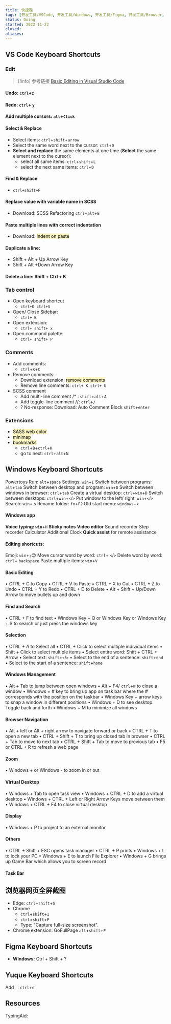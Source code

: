 ```yaml
---
title: 快捷键
tags: [开发工具/VSCode, 开发工具/Windows, 开发工具/Figma, 开发工具/Browser, 笔记软件/Obsidian]
status: Doing
started: 2022-11-22
closed: 
aliases: 
---
```

## VS Code Keyboard Shortcuts
### Edit

> [!info] 参考链接
[Basic Editing in Visual Studio Code](https://code.visualstudio.com/docs/editor/codebasics#_find-and-replace)

#### Undo: `ctrl`+`z`
#### Redo: `ctrl`+ `y`
#### Add multiple cursors: `alt`+`Click`
#### Select & Replace
- Select items: `ctrl`+`shift`+`arrow`
- Select the same word next to the cursor: `ctrl`+`D`
- **Select and replace** the same elements at one time (**Select** the same element next to the cursor): 
	- select all same items: `ctrl`+`shift`+`L`
	- select the next same items: `ctrl`+`D`
#### Find & Replace
- `ctrl+shift+F`
#### Replace value with variable name in SCSS
- Download: SCSS Refactoring `ctrl`+`alt`+`E`
#### Paste multiple lines with correct indentation
- Download: <mark style="background: #FFF3A3A6;">indent on paste</mark>
#### Duplicate a line: 
   - Shift + Alt + Up Arrow Key 
   - Shift + Alt +Down Arrow Key
#### Delete a line: Shift + Ctrl + K
### Tab control
- Open keyboard shortcut
   - `ctrl+K ctrl+S`
- Open/ Close Sidebar: 
   - `ctrl+ B`
- Open extension: 
   - `ctrl+ shift+ x`
- Open command palette:
   - `ctrl+ shift+ P`
### Comments
- Add comments:
   - `ctrl`+`K`+`C`
- Remove comments:
   - Download extension: <mark style="background: #FFF3A3A6;">remove comments</mark>
   - Remove line comments: `ctrl+ K ctrl+ U`
- SCSS comment
   - Add multi-line comment /* : `shift`+`alt`+`A`
   - Add toggle-line comment //: `ctrl`+`/`
   - ? No-response: Download: Auto Comment Block `shift`+`enter`
### Extensions
- <mark style="background: #FFF3A3A6;">SASS web color</mark>
- <mark style="background: #FFF3A3A6;">minimap</mark>
- <mark style="background: #FFF3A3A6;">bookmarks</mark>
   - `ctrl`+`B`+`ctrl`+`K`
   - go to next: `ctrl`+`alt`+`N`
## Windows Keyboard Shortcuts
Powertoys Run: `alt`+`space`
Settings: `win`+`I`
Switch between programs: `alt`+`tab`
Switch between desktop and program: `win`+`D`
Switch between windows in browser: `ctrl`+`tab`
Create a virtual desktop: `ctrl`+`win`+`D`
Switch between desktops: `ctrl`+`win`+`<`/`>`
Put window to the left/ right: `win`+`<`/`>`
Search: `win`+ `s`
Rename folder: `fn`+`F2`
Old start menu: `windows`+`x`
#### Windows app
**Voice typing: `win`**+`H`
**Sticky notes**
**Video editor**
Sound recorder
Step recorder
Calculator 
Additional Clock 
**Quick assist** for remote assistance
#### Editing shortcuts:
Emoji: `win`+`;`😊
Move cursor word by word: `ctrl`+ `<`/`>`
Delete word by word: `ctrl`+ `backspace` 
Paste multiple items: `win`+`V`
#### Basic Editing
 • CTRL + C to Copy
 • CTRL + V to Paste
 • CTRL + X to Cut
 • CTRL + Z to Undo
 • CTRL + Y to Redo
 • CTRL + D to Delete
 • Alt + Shift + Up/Down Arrow to move bullets up and down
#### Find and Search
 • CTRL + F to find text
 • Windows Key + Q or Windows Key or Windows Key + S to search or just press the windows key
#### Selection
 • CTRL + A to Select all
 • CTRL + Click to select multiple individual items
 • Shift + Click to select multiple items
 • Select entire word: Shift + CTRL + Arrow
 • Select text: `shift`+`<`/`>`
 • Select to the end of a sentence: `shift`+`end`
 • Select to the start of a sentence: `shift`+`home`
#### Windows Management
 • Alt + Tab to jump between open windows
 • Alt + F4/ `ctrl`+`W` to close a window
 • Windows + # key to bring up app on task bar where the # corresponds with the position on the taskbar
 • Windows Key + arrow keys to snap a window in different positions
 • Windows + D to see desktop. Toggle back and forth
 • Windows + M to minimize all windows
#### Browser Navigation
 • Alt + left or Alt + right arrow to navigate forward or back
 • CTRL + T to open a new tab
 • CTRL + Shift + T to bring up closed tab in browser
 • CTRL + Tab to move to next tab
 • CTRL + Shift + Tab to move to previous tab
 • F5 or CTRL + R to refresh a web page
#### Zoom
 • Windows + or Windows - to zoom in or out
#### Virtual Desktop
 • Windows + Tab to open task view
 • Windows + CTRL + D to add a virtual desktop
 • Windows + CTRL + Left or Right Arrow Keys move between them
 • Windows + CTRL + F4 to close virtual desktop 
#### Display
 • Windows + P to project to an external monitor
#### Others
 • CTRL + Shift + ESC opens task manager
 • CTRL + P prints
 • Windows + L to lock your PC
 • Windows + E to launch File Explorer
 • Windows + G brings up Game Bar which allows you to screen record
#### Task Bar
## 浏览器网页全屏截图
- Edge: `ctrl`+`shift`+`S`
- Chrome
	-  `ctrl`+`shift`+`I`
	- `ctrl`+`shift`+`P`
	- Type: "Capture full-size screenshot".
- Chrome extension: GoFullPage `alt`+`shift`+`P`
## Figma Keyboard Shortcuts
- **Windows:**  Ctrl + Shift + ? 
## Yuque Keyboard Shortcuts
Add ` `: `ctrl`+`e`
## Resources
TypingAid: 
 
